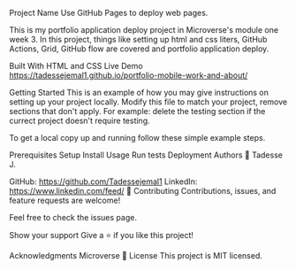 Project Name
Use GitHub Pages to deploy web pages.

This is my portfolio application deploy project in Microverse's module one week 3. In this project, things like setting up html and css liters, GitHub Actions, Grid, GitHub flow are covered and portfolio application deploy.

Built With
HTML and CSS
Live Demo 
https://tadessejemal1.github.io/portfolio-mobile-work-and-about/


Getting Started
This is an example of how you may give instructions on setting up your project locally. Modify this file to match your project, remove sections that don't apply. For example: delete the testing section if the currect project doesn't require testing.

To get a local copy up and running follow these simple example steps.

Prerequisites
Setup
Install
Usage
Run tests
Deployment
Authors
👤 Tadesse J.

GitHub: https://github.com/Tadessejemal1
LinkedIn: https://www.linkedin.com/feed/
🤝 Contributing
Contributions, issues, and feature requests are welcome!

Feel free to check the issues page.

Show your support
Give a ⭐️ if you like this project!

Acknowledgments
Microverse
📝 License
This project is MIT licensed.
